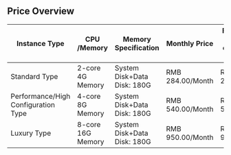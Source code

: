 ## Price Overview
| Instance Type    | CPU /Memory  | Memory Specification                | Monthly Price               | Favorable price for one-year package                | Description     |
|-------------|------------|-------------------------|--------------------|--------------------|----------|
| Standard Type      | 2-core 4G Memory  | System Disk+Data Disk: 180G | RMB 284.00/Month        | RMB 2,840/Year |          |
| Performance/High Configuration Type | 4-core 8G Memory  | System Disk+Data Disk: 180G | RMB 540.00/Month        | RMB 5,400/Year |         |
| Luxury Type      | 8-core 16G Memory | System Disk+Data Disk: 180G | RMB 950.00/Month        | RMB 9,500/Year |          |
